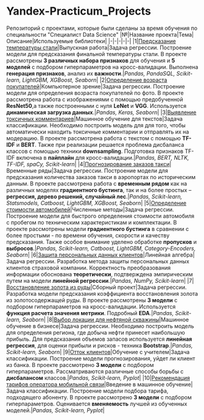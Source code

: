 # Yandex-Practicum_Projects
Репозиторий с проектами, которые были сделаны за время обучения по специальности "Специалист Data Science"
|№|Название проекта|Тема|Описание|Используемые библиотеки|
|-|-|-|-|-|
|1|[Предсказание температуры стали](https://github.com/livinginmay/yandex_practicum_data_science/tree/main/steel_temperature)|Выпускная работа|Задача регрессии. Построение модели для предсказания финальной температуры стали. В проекте рассмотрены **3 различных набора признаков** для обучения и **5 моделей** с подбором гиперпараметров на кросс-валидации. Выполнена **генерация признаков**, анализ их **важности**.|*Pandas, PandaSQL, Scikit-learn, LightGBM, XGBoost, Seaborn*|
|2|[Определение возраста покупателей](https://github.com/livinginmay/yandex_practicum_data_science/tree/main/customers_age)|Компьютерное зрение|Задача регрессии. Построение модели для определения возраста покупателей по фото. В проекте рассмотрена работа с изображениями с помощью предобученной **ResNet50**,а также построенными с нуля **LeNet** и **VGG**. Используется **динамическая загрузка данных**.|*Pandas, Keras, Seaborn*|
|3|[Выявление токсичных комментариев](https://github.com/livinginmay/yandex_practicum_data_science/tree/main/toxic_comments)|Машинное обучение для текстов|Задача классификации. Необходимо построить модель для для того, чтобы автоматически находить токсичные комментарии и отправлять их на модерацию. В проекте рассмотрена работа с текстом с помощью **TF-IDF** и **BERT**. Также при реализации решается проблема дисбаланса классов с помощью техники **downsampling**.  Подготовка признаков TF-IDF включена в **пайплайн** для кросс-валидации.|*Pandas, BERT, NLTK, TF-IDF, spaCy, Scikit-learn*|
|4|[Прогнозирование заказов такси](https://github.com/livinginmay/yandex_practicum_data_science/tree/main/taxi_orders)|Временные ряды|Задача регрессии. Построение модели для предсказания количества заказов такси в аэропортах по историческим данным. В проекте рассмотрена работа с **временным рядом** как на различных моделях **градиентного бустинга**, так и на более простых – **регрессия, дерево решений, случайный лес**.|*Pandas, Scikit-learn, Statsmodels, Catboost, LightGBM, XGBoost, Seaborn*|
|5|[Определение стоимости автомобилей](https://github.com/livinginmay/yandex_practicum_data_science/tree/main/car_prices)|Численные методы|Задача регрессии. Построение модели для быстрого определения стоимости автомобиля с пробегом по техническим характеристикам и комплектации. В проекте рассмотрены модели **градиентного бустинга** в сравнении с более простыми - по времени обучения, скорости и качеству предсказания. Также особое внимание уделено обработке **пропусков** и **выбросов**.|*Pandas, Scikit-learn, Catboost, LightGBM, Category-Encoders, Seaborn*|
|6|[Защита персональных данных клиентов](https://github.com/livinginmay/yandex_practicum_data_science/tree/main/personal_data)|Линейная алгебра|Задача регрессии. Разработка метода защиты персональных данных клиентов страховой компании. Корректность преобразования информации обоснована **теоретически**, подтверждена эмпирическим путем на модели **линейной регрессии**.|*Pandas, NumPy, Scikit-learn*|
|7|[Восстановление золота из руды](https://github.com/livinginmay/yandex_practicum_data_science/tree/main/gold_recovery)|Сборный проект|Задача регрессии. Разработка модели предсказания коэффициента восстановления золота из золотосодержащей руды. В проекте рассмотрены **3 модели** с подбором гиперпараметров на кросс-валидации. Используется **функция расчета значения метрики**. Подробный **EDA**.|*Pandas, Scikit-learn, Seaborn*|
|8|[Выбор локации для нефтяной скважины](https://github.com/livinginmay/yandex_practicum_data_science/tree/main/well_location)|Машинное обучение в бизнесе|Задача регрессии. Необходимо построить модель для определения региона, где добыча нефти принесет наибольшую прибыль. Для предсказания объемов запасов используется **линейная регрессия**, для оценки прибыли и рисков - техника **Bootstrap**.|*Pandas, Scikit-learn, Seaborn*|
|9|[Отток клиентов](https://github.com/livinginmay/yandex_practicum_data_science/tree/main/customer_churn)|Обучение с учителем|Задача классификации. Построение модели прогнозирования, уйдет ли клиент из банка. В проекте рассмотрено **3 модели** с подбором гиперпараметров. Рассматриваются различные способы борьбы с **дисбалансом** классов.|*Pandas, Scikit-learn, Pyplot*|
|10|[Рекомендация тарифов оператора мобильной связи](https://github.com/livinginmay/yandex_practicum_data_science/tree/main/mobile_tariff)|Введение в машинное обучение|Задача классификации. Построение модели подбора тарифа, подходящего абоненту. В проекте рассмотрено **3 модели** с подбором гиперпараметров. Оценивается **вменяемость** лучшей из обученных моделей.|*Pandas, Scikit-learn, Pyplot*|
